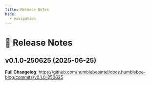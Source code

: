 ```yaml
---
title: Release Notes
hide:
  - navigation
---
```


# 📌 Release Notes

## v0.1.0-250625 (2025-06-25)

<!-- Release notes generated using configuration in .github/release.yml at v0.1.0-250625 -->



**Full Changelog**: https://github.com/humblebeeintel/docs.humblebee-blog/commits/v0.1.0-250625
